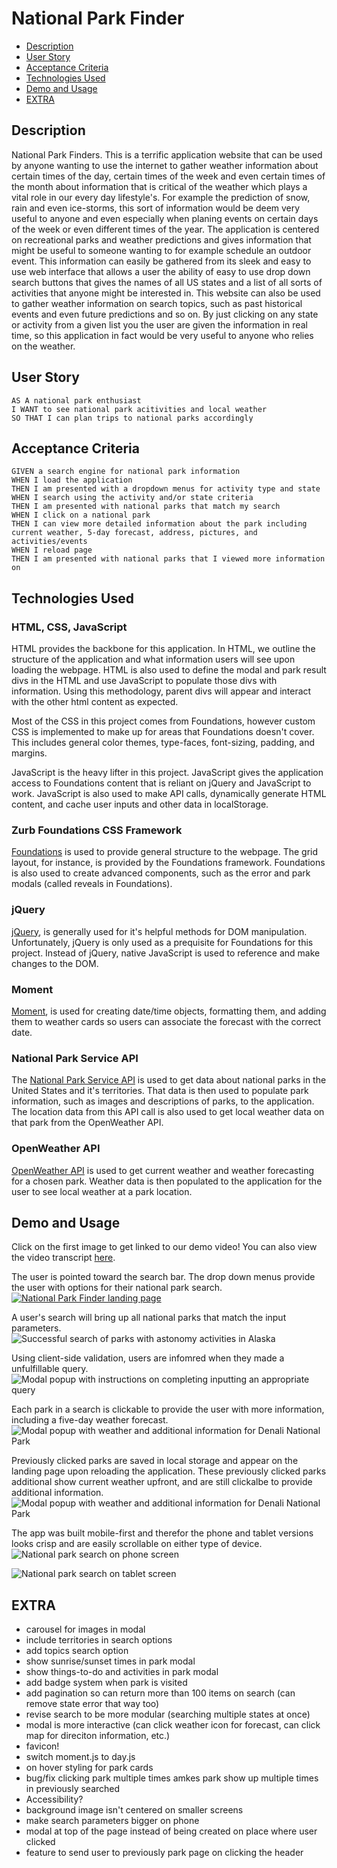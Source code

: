 # National Park Finder <!-- omit in toc -->
- [Description](#description)
- [User Story](#user-story)
- [Acceptance Criteria](#acceptance-criteria)
- [Technologies Used](#technologies-used)
- [Demo and Usage](#demo-and-usage)
- [EXTRA](#extra)

## Description
National Park Finders.
This is a terrific application website that can be used by anyone wanting to use the internet to gather weather information about certain times of the day, certain times of the week and even certain times of the month about information that is critical of the weather which plays a vital role in our every day lifestyle's. For example the prediction of snow, rain and even ice-storms, this sort of information would be deem very useful to anyone and even especially when planing events on certain days of the week or even different times of the year. The application is centered on recreational parks and weather predictions and gives information that might be useful to someone wanting to for example schedule an outdoor event. This information can easily be gathered from its sleek and easy to use web interface that allows a user the ability of easy to use drop down search buttons that gives the names of all US states and a list of all sorts of activities that anyone might be interested in. This website can also be used to gather weather information on search topics, such as past historical events and even future predictions and so on. By just clicking on any state or activity from a given list you the user are given the information in real time, so this application in fact would be very useful to anyone who relies on the weather.

## User Story
```
AS A national park enthusiast
I WANT to see national park acitivities and local weather
SO THAT I can plan trips to national parks accordingly
```

## Acceptance Criteria
```
GIVEN a search engine for national park information
WHEN I load the application
THEN I am presented with a dropdown menus for activity type and state
WHEN I search using the activity and/or state criteria
THEN I am presented with national parks that match my search
WHEN I click on a national park
THEN I can view more detailed information about the park including current weather, 5-day forecast, address, pictures, and activities/events
WHEN I reload page
THEN I am presented with national parks that I viewed more information on
```

## Technologies Used
### HTML, CSS, JavaScript <!-- omit in toc -->
HTML provides the backbone for this application. In HTML, we outline the structure of the application and what information users will see upon loading the webpage. HTML is also used to define the modal and park result divs in the HTML and use JavaScript to populate those divs with information. Using this methodology, parent divs will appear and interact with the other html content as expected.

Most of the CSS in this project comes from Foundations, however custom CSS is implemented to make up for areas that Foundations doesn't cover. This includes general color themes, type-faces, font-sizing, padding, and margins.

JavaScript is the heavy lifter in this project. JavaScript gives the application access to Foundations content that is reliant on jQuery and JavaScript to work. JavaScript is also used to make API calls, dynamically generate HTML content, and cache user inputs and other data in localStorage.

### Zurb Foundations CSS Framework <!-- omit in toc -->
[Foundations](https://get.foundation/sites/docs/) is used to provide general structure to the webpage. The grid layout, for instance, is provided by the Foundations framework. Foundations is also used to create advanced components, such as the error and park modals (called reveals in Foundations).

### jQuery <!-- omit in toc -->
[jQuery](https://api.jquery.com/), is generally used for it's helpful methods for DOM manipulation. Unfortunately, jQuery is only used as a prequisite for Foundations for this project. Instead of jQuery, native JavaScript is used to reference and make changes to the DOM.

### Moment <!-- omit in toc -->
[Moment](https://momentjs.com/), is used for creating date/time objects, formatting them, and adding them to weather cards so users can associate the forecast with the correct date.

### National Park Service API <!-- omit in toc -->
The [National Park Service API](https://www.nps.gov/subjects/developer/api-documentation.htm) is used to get data about national parks in the United States and it's territories. That data is then used to populate park information, such as images and descriptions of parks, to the application. The location data from this API call is also used to get local weather data on that park from the OpenWeather API.

### OpenWeather API <!-- omit in toc -->
[OpenWeather API](https://openweathermap.org/api) is used to get current weather and weather forecasting for a chosen park. Weather data is then populated to the application for the user to see local weather at a park location.


## Demo and Usage
Click on the first image to get linked to our demo video! You can also view the video transcript [here](https://docs.google.com/document/d/1XS9q8yyOWKTFK21qmrDNGfIPZDCOTBMY1jPg-9qSgEk/edit?usp=sharing).

The user is pointed toward the search bar. The drop down menus provide the user with options for their national park search.  
[![National Park Finder landing page](./assets/images/landing-page-demo.png)](https://youtu.be/-uKMij6askM)

A user's search will bring up all national parks that match the input parameters.  
![Successful search of parks with astonomy activities in Alaska](./assets/images/search-demo.png)

Using client-side validation, users are infomred when they made a unfulfillable query.  
![Modal popup with instructions on completing inputting an appropriate query](./assets/images/client-validation-demo.png)

Each park in a search is clickable to provide the user with more information, including a five-day weather forecast.  
![Modal popup with weather and additional information for Denali National Park](./assets/images/park-info-demo.png)

Previously clicked parks are saved in local storage and appear on the landing page upon reloading the application. These previously clicked parks additional show current weather upfront, and are still clickalbe to provide additional information.  
![Modal popup with weather and additional information for Denali National Park](./assets/images/previously-searched-demo.png)

The app was built mobile-first and therefor the phone and tablet versions looks crisp and are easily scrollable on either type of device.  
![National park search on phone screen](./assets/images/responsive-phone-demo.png)  

![National park search on tablet screen](./assets/images/responsive-tablet-demo.png)


## EXTRA
-   carousel for images in modal
-   include territories in search options
-   add topics search option
-   show sunrise/sunset times in park modal
-   show things-to-do and activities in park modal
-   add badge system when park is visited
-   add pagination so can return more than 100 items on search (can remove state error that way too)
-   revise search to be more modular (searching multiple states at once)
-   modal is more interactive (can click weather icon for forecast, can click map for direciton information, etc.)
-   favicon!
-   switch moment.js to day.js
-   on hover styling for park cards
-   bug/fix clicking park multiple times amkes park show up multiple times in previously searched
-   Accessibility?
-   background image isn't centered on smaller screens
-   make search parameters bigger on phone
-   modal at top of the page instead of being created on place where user clicked
-   feature to send user to previously park page on clicking the header